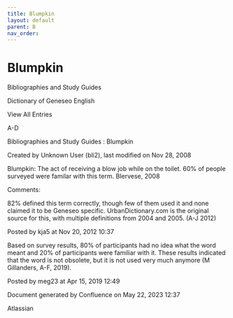 ```yaml
---
title: Blumpkin
layout: default
parent: B
nav_order:
---
```


# Blumpkin

Bibliographies and Study Guides

Dictionary of Geneseo English

View All Entries

A-D

Bibliographies and Study Guides : Blumpkin

Created by  Unknown User (bli2), last modified on Nov 28, 2008

Blumpkin: The act of receiving a blow job while on the toilet. 60% of people surveyed were familar with this term. BIervese, 2008

Comments:

82% defined this term correctly, though few of them used it and none claimed it to be Geneseo specific. UrbanDictionary.com is the original source for this, with multiple definitions from 2004 and 2005. (A-J 2012)

Posted by kja5 at Nov 20, 2012 10:37

Based on survey results, 80% of participants had no idea what the word meant and 20% of participants were familiar with it. These results indicated that the word is not obsolete, but it is not used very much anymore (M Gillanders, A-F, 2019).

Posted by meg23 at Apr 15, 2019 12:49

Document generated by Confluence on May 22, 2023 12:37

Atlassian
